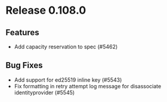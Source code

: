 # Release 0.108.0

## Features
- Add capacity reservation to spec (#5462)

## Bug Fixes

- Add support for ed25519 inline key (#5543)
- Fix formatting in retry attempt log message for disassociate identityprovider (#5545)
